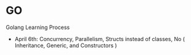 # GO
Golang Learning Process
- April 6th: Concurrency, Parallelism, Structs instead of classes, No ( Inheritance, Generic, and Constructors )
